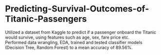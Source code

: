 # Predicting-Survival-Outcomes-of-Titanic-Passengers
Utilized a dataset from Kaggle to predict if a passenger onboard the Titanic would survive, using features such as age, sex, fare price etc. <br>
Performed data wrangling, EDA, trained and tested classifier models (Decision Tree, Random Forest) to a mean accuracy of 89.56%. 

